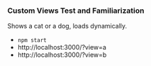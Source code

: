 ### Custom Views Test and Familiarization

Shows a cat or a dog, loads dynamically.

* `npm start`
* http://localhost:3000/?view=a
* http://localhost:3000/?view=b

